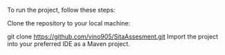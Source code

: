 To run the project, follow these steps:

Clone the repository to your local machine:


git clone https://github.com/vino905/SitaAssesment.git
Import the project into your preferred IDE as a Maven project.
